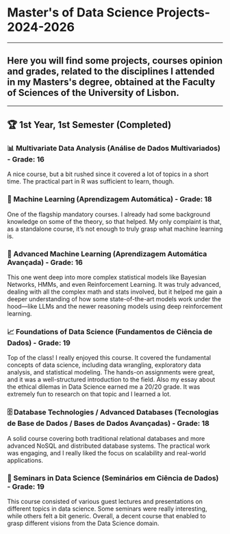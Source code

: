 # Master's of Data Science Projects-2024-2026
--- 
## Here you will find some projects, courses opinion and grades, related to the disciplines I attended in my Masters's degree, obtained at the Faculty of Sciences of the University of Lisbon.
---

## 🏆 1st Year, 1st Semester (Completed)

### 📊 Multivariate Data Analysis (Análise de Dados Multivariados) - Grade: **16**  
A nice course, but a bit rushed since it covered a lot of topics in a short time. The practical part in R was sufficient to learn, though.  

### 🤖 Machine Learning (Aprendizagem Automática) - Grade: **18**  
One of the flagship mandatory courses. I already had some background knowledge on some of the theory, so that helped. My only complaint is that, as a standalone course, it’s not enough to truly grasp what machine learning is.  

### 🔬 Advanced Machine Learning (Aprendizagem Automática Avançada) - Grade: **16**  
This one went deep into more complex statistical models like Bayesian Networks, HMMs, and even Reinforcement Learning. It was truly advanced, dealing with all the complex math and stats involved, but it helped me gain a deeper understanding of how some state-of-the-art models work under the hood—like LLMs and the newer reasoning models using deep reinforcement learning.  

### 📈 Foundations of Data Science (Fundamentos de Ciência de Dados) - Grade: **19**  
Top of the class! I really enjoyed this course. It covered the fundamental concepts of data science, including data wrangling, exploratory data analysis, and statistical modeling. The hands-on assignments were great, and it was a well-structured introduction to the field. Also my essay about the ethical dilemas in Data Science earned me a 20/20 grade. It was extremely fun to research on that topic and I learned a lot.  

### 🗄️ Database Technologies / Advanced Databases (Tecnologias de Base de Dados / Bases de Dados Avançadas) - Grade: **18**  
A solid course covering both traditional relational databases and more advanced NoSQL and distributed database systems. The practical work was engaging, and I really liked the focus on scalability and real-world applications.  

### 🎤 Seminars in Data Science (Seminários em Ciência de Dados) - Grade: **19**  
This course consisted of various guest lectures and presentations on different topics in data science. Some seminars were really interesting, while others felt a bit generic. Overall, a decent course that enabled to grasp different visions from the Data Science domain.


